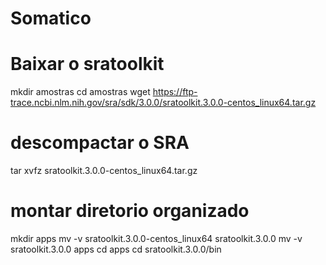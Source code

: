# Somatico
 
# Baixar o sratoolkit
 mkdir amostras
 cd amostras
 wget https://ftp-trace.ncbi.nlm.nih.gov/sra/sdk/3.0.0/sratoolkit.3.0.0-centos_linux64.tar.gz
 # descompactar o SRA
 tar xvfz sratoolkit.3.0.0-centos_linux64.tar.gz
 # montar diretorio organizado
 mkdir apps
 mv -v sratoolkit.3.0.0-centos_linux64 sratoolkit.3.0.0
 mv -v sratoolkit.3.0.0 apps
 cd apps
 cd sratoolkit.3.0.0/bin
